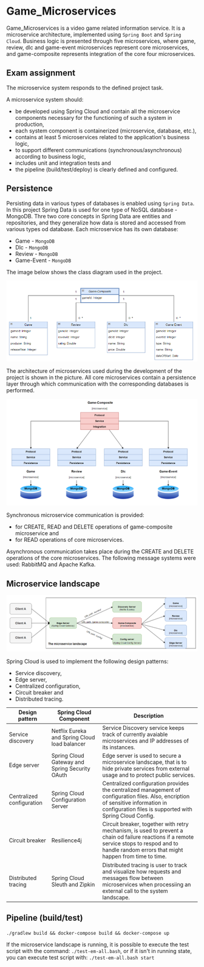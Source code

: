# Game_Microservices

Game_Microservices is a video game related information service. 
It is a microservice architecture, implemented using `Spring Boot` and `Spring Cloud`. Business logic is presented through five microservices, where game, review, dlc and game-event microservices represent core microservices, and game-composite represents integration of the core four microservices.

## Exam assignment

The microservice system responds to the defined project task. 

A microservice system should:
- be developed using Spring Cloud and contain all the microservice components necessary for the functioning of such a system in production,
- each system component is containerized (microservice, database, etc.),
- contains at least 5 microservices related to the application's business logic,
- to support different communications (synchronous/asynchronous) according to business logic,
- includes unit and integration tests and
- the pipeline (build/test/deploy) is clearly defined and configured.

## Persistence

Persisting data in various types of databases is enabled  using `Spring Data`. In this project Spring Data is used for one type of NoSQL database - MongoDB.
Thre two core concepts in Spring Data are entities and repositories, and they generalize how data is stored and accessed from various types od database.
Each microservice has its own database: 
- Game - `MongoDB`
- Dlc - `MongoDB`
- Review - `MongoDB`
- Game-Event - `MongoDB`

The image below shows the class diagram used in the project.

![](diagrams/class-diagram.png "Class diagram")

The architecture of microservices used during the development of the project is shown in the picture. All core microservices contain a persistence layer through which communication with the corresponding databases is performed.

![](diagrams/layers-diagram.png)

Synchronous microservice communication is provided: 
- for CREATE, READ and DELETE operations of game-composite microservice and
- for READ operations of core microservices.

Asynchronous communication takes place during the CREATE and DELETE operations of the core microservices. The following message systems were used: RabbitMQ and Apache Kafka.

## Microservice landscape

![](diagrams/microservice-landscape.png "Microservice landscape")

Spring Cloud is used to implement the following design patterns:
- Service discovery,
- Edge server,
- Centralized configuration,
- Circuit breaker and
- Distributed tracing.

| Design pattern            | Spring Cloud Component                         | Description                                                                                                                                                                                          |
|---------------------------|------------------------------------------------|------------------------------------------------------------------------------------------------------------------------------------------------------------------------------------------------------|
| Service discovery         | Netflix Eureka and Spring Cloud load balancer  | Service Discovery service keeps track of currently avaiable microservices and IP addresses of its instances.                                                                                         |
| Edge server               | Spring Cloud Gateway and Spring Security OAuth | Edge server is used to secure a microservice landscape, that is to hide private services from external usage and to protect public services.                                                         |
| Centralized configuration | Spring Cloud Configuration Server              | Centralized configuration provides the centralized management of configuration files. Also, encription of sensitive information in configuration files is supported with Spring Cloud Config.        |
| Circuit breaker           | Resilience4j                                   | Circuit breaker, together with retry mechanism, is used to prevent a chain od failure reactions if a remote service stops to respod and to handle random errors that might happen from time to time. |
| Distributed tracing       | Spring Cloud Sleuth and Zipkin                 | Distributed tracing is user to track and visualize how requests and messages flow between microservices when processiing an external call to the system landscape.                                   |

## Pipeline (build/test)

```./gradlew build && docker-compose build && docker-compose up```

If the microservice landscape is running, it is possible to execute the test script with the command: ```./test-em-all.bash```, 
or if it isn't in running state, you can execute test script with: ```./test-em-all.bash start``` 
